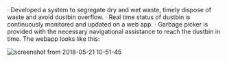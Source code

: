 · Developed a system to segregate dry and wet waste, timely dispose of waste and avoid dustbin overflow.
· Real time status of dustbin is continuously monitored and updated on a web app.
· Garbage picker is provided with the necessary navigational assistance to reach the dustbin in time.
The webapp looks like this:

![screenshot from 2018-05-21 10-51-45](https://user-images.githubusercontent.com/25207313/52582751-f0e1bd80-2e53-11e9-9c57-4e6fbfac2952.png)
